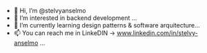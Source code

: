 - 👋 Hi, I’m @stelvyanselmo
- 👀 I’m interested in backend development ...
- 🌱 I’m currently learning design patterns & software arquitecture...
- 📫 You can reach me in LinkeDIN -> www.linkedin.com/in/stelvy-anselmo ...

<!---
stelvyanselmo/stelvyanselmo is a ✨ special ✨ repository because its `README.md` (this file) appears on your GitHub profile.
You can click the Preview link to take a look at your changes.
--->
